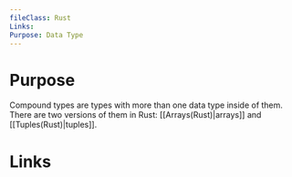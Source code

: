 ```yaml
---
fileClass: Rust
Links: 
Purpose: Data Type
---
```

# Purpose
Compound types are types with more than one data type inside of them. There are two versions of them in Rust: [[Arrays(Rust)|arrays]] and [[Tuples(Rust)|tuples]].

# Links




